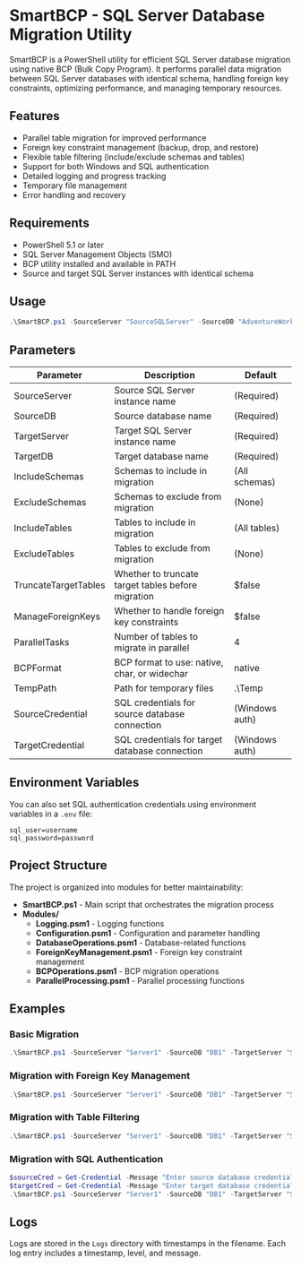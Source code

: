# SmartBCP - SQL Server Database Migration Utility

SmartBCP is a PowerShell utility for efficient SQL Server database migration using native BCP (Bulk Copy Program). It performs parallel data migration between SQL Server databases with identical schema, handling foreign key constraints, optimizing performance, and managing temporary resources.

## Features

- Parallel table migration for improved performance
- Foreign key constraint management (backup, drop, and restore)
- Flexible table filtering (include/exclude schemas and tables)
- Support for both Windows and SQL authentication
- Detailed logging and progress tracking
- Temporary file management
- Error handling and recovery

## Requirements

- PowerShell 5.1 or later
- SQL Server Management Objects (SMO)
- BCP utility installed and available in PATH
- Source and target SQL Server instances with identical schema

## Usage

```powershell
.\SmartBCP.ps1 -SourceServer "SourceSQLServer" -SourceDB "AdventureWorks" -TargetServer "TargetSQLServer" -TargetDB "AdventureWorks_Copy" -ParallelTasks 8
```

## Parameters

| Parameter | Description | Default |
|-----------|-------------|---------|
| SourceServer | Source SQL Server instance name | (Required) |
| SourceDB | Source database name | (Required) |
| TargetServer | Target SQL Server instance name | (Required) |
| TargetDB | Target database name | (Required) |
| IncludeSchemas | Schemas to include in migration | (All schemas) |
| ExcludeSchemas | Schemas to exclude from migration | (None) |
| IncludeTables | Tables to include in migration | (All tables) |
| ExcludeTables | Tables to exclude from migration | (None) |
| TruncateTargetTables | Whether to truncate target tables before migration | $false |
| ManageForeignKeys | Whether to handle foreign key constraints | $false |
| ParallelTasks | Number of tables to migrate in parallel | 4 |
| BCPFormat | BCP format to use: native, char, or widechar | native |
| TempPath | Path for temporary files | .\Temp |
| SourceCredential | SQL credentials for source database connection | (Windows auth) |
| TargetCredential | SQL credentials for target database connection | (Windows auth) |

## Environment Variables

You can also set SQL authentication credentials using environment variables in a `.env` file:

```
sql_user=username
sql_password=password
```

## Project Structure

The project is organized into modules for better maintainability:

- **SmartBCP.ps1** - Main script that orchestrates the migration process
- **Modules/**
  - **Logging.psm1** - Logging functions
  - **Configuration.psm1** - Configuration and parameter handling
  - **DatabaseOperations.psm1** - Database-related functions
  - **ForeignKeyManagement.psm1** - Foreign key constraint management
  - **BCPOperations.psm1** - BCP migration operations
  - **ParallelProcessing.psm1** - Parallel processing functions

## Examples

### Basic Migration

```powershell
.\SmartBCP.ps1 -SourceServer "Server1" -SourceDB "DB1" -TargetServer "Server2" -TargetDB "DB2"
```

### Migration with Foreign Key Management

```powershell
.\SmartBCP.ps1 -SourceServer "Server1" -SourceDB "DB1" -TargetServer "Server2" -TargetDB "DB2" -ManageForeignKeys
```

### Migration with Table Filtering

```powershell
.\SmartBCP.ps1 -SourceServer "Server1" -SourceDB "DB1" -TargetServer "Server2" -TargetDB "DB2" -IncludeSchemas "dbo","sales" -ExcludeTables "Logs","Audit"
```

### Migration with SQL Authentication

```powershell
$sourceCred = Get-Credential -Message "Enter source database credentials"
$targetCred = Get-Credential -Message "Enter target database credentials"
.\SmartBCP.ps1 -SourceServer "Server1" -SourceDB "DB1" -TargetServer "Server2" -TargetDB "DB2" -SourceCredential $sourceCred -TargetCredential $targetCred
```

## Logs

Logs are stored in the `Logs` directory with timestamps in the filename. Each log entry includes a timestamp, level, and message.
